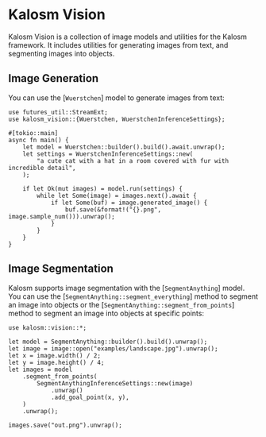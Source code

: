 # Kalosm Vision

Kalosm Vision is a collection of image models and utilities for the Kalosm framework. It includes utilities for generating images from text, and segmenting images into objects.

## Image Generation

You can use the [`Wuerstchen`] model to generate images from text:

```rust, no_run
use futures_util::StreamExt;
use kalosm_vision::{Wuerstchen, WuerstchenInferenceSettings};

#[tokio::main]
async fn main() {
    let model = Wuerstchen::builder().build().await.unwrap();
    let settings = WuerstchenInferenceSettings::new(
        "a cute cat with a hat in a room covered with fur with incredible detail",
    );

    if let Ok(mut images) = model.run(settings) {
        while let Some(image) = images.next().await {
            if let Some(buf) = image.generated_image() {
                buf.save(&format!("{}.png", image.sample_num())).unwrap();
            }
        }
    }
}
```

## Image Segmentation

Kalosm supports image segmentation with the [`SegmentAnything`] model. You can use the [`SegmentAnything::segment_everything`] method to segment an image into objects or the [`SegmentAnything::segment_from_points`] method to segment an image into objects at specific points:

```rust, no_run
use kalosm::vision::*;

let model = SegmentAnything::builder().build().unwrap();
let image = image::open("examples/landscape.jpg").unwrap();
let x = image.width() / 2;
let y = image.height() / 4;
let images = model
    .segment_from_points(
        SegmentAnythingInferenceSettings::new(image)
            .unwrap()
            .add_goal_point(x, y),
    )
    .unwrap();

images.save("out.png").unwrap();
```